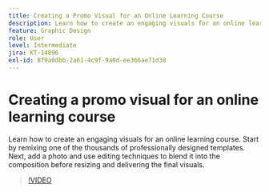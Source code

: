 ```yaml
---
title: Creating a Promo Visual for an Online Learning Course
description: Learn how to create an engaging visuals for an online learning course
feature: Graphic Design
role: User
level: Intermediate
jira: KT-14896
exl-id: 8f9a0dbb-2a61-4c9f-9a0d-ee366ae71d38
---
```

# Creating a promo visual for an online learning course

Learn how to create an engaging visuals for an online learning course. Start by remixing one of the thousands of professionally designed templates. Next, add a photo and use editing techniques to blend it into the composition before resizing and delivering the final visuals.

>[!VIDEO](https://video.tv.adobe.com/v/3427122?quality=12&learn=on&hidetitle=true)
